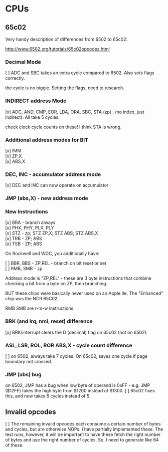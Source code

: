 # CPUs

## 65c02

Very handy description of differences from 6502 to 65c02:

http://www.6502.org/tutorials/65c02opcodes.html

### Decimal Mode

[ ] ADC and SBC takes an extra cycle compared to 6502. Also sets flags correctly.  

the cycle is no biggie. Setting the flags, need to research.

### INDIRECT address Mode

[x] ADC, AND, CMP, EOR, LDA, ORA, SBC, STA (zp) . (no index, just indirect). All take 5 cycles.

check clock cycle counts on these! I think STA is wrong.

### Additional address modes for BIT

[x] IMM  
[x] ZP,X  
[x] ABS,X  

### DEC, INC - accumulator address mode

[x] DEC and INC can now operate on accumulator  

### JMP (abs,X) - new address mode

### New Instructions

[x] BRA - branch always  
[x] PHX, PHY, PLX, PLY   
[x] STZ - zp; STZ ZP,X; STZ ABS; STZ ABS,X  
[x] TRB - ZP; ABS  
[x] TSB - ZP; ABS  

On Rockwell and WDC, you additionally have:

[ ] BBR, BBS - ZP,REL - branch on bit reset or set  
[ ] RMB, SMB - zp  

Address mode is "ZP,REL" - these are 3 byte instructions that combine checking a bit from a byte on ZP, then branching.

BUT these chips were basically never used on an Apple IIe. The "Enhanced" chip was the NCR 65C02. 

RMB SMB are r-m-w instructions.

### BRK (and irq, nmi, reset) difference

[x] BRK/interrupt clears the D (decimal) flag on 65c02 (not on 6502).  

### ASL, LSR, ROL, ROR ABS,X - cycle count difference

[ ] on 6502, always take 7 cycles. On 65c02, saves one cycle if page boundary not crossed.  

### JMP (abs) bug

on 6502, JMP has a bug when low byte of operand is 0xFF - e.g. JMP ($12FF) takes the high byte from $1200 instead of $1300.
[ ] 65c02 fixes this, and now takes 6 cycles instead of 5.  


## Invalid opcodes

[ ] The remaining invalid opcodes each consume a certain number of bytes and cycles, but are otherwise NOPs. I have partially implemented these. The test runs, however, it will be important to have these fetch the right number of bytes and use the right number of cycles. So, I need to generate like 64 of these.

